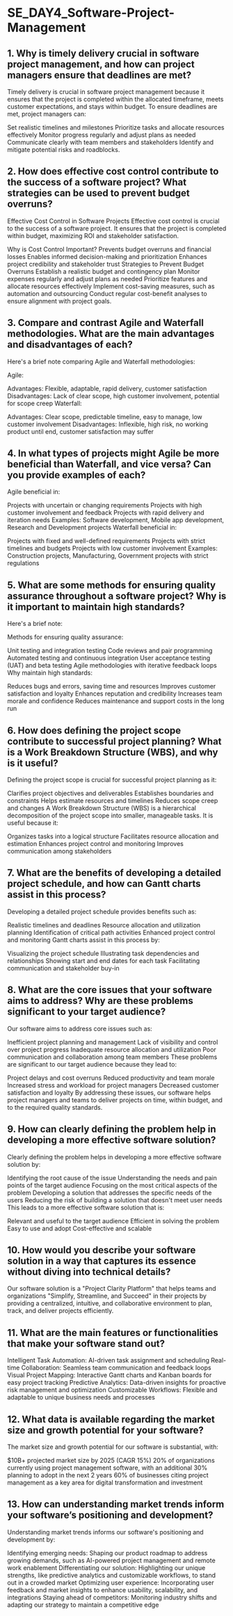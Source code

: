 # SE_DAY4_Software-Project-Management
## 1. Why is timely delivery crucial in software project management, and how can project managers ensure that deadlines are met?
Timely delivery is crucial in software project management because it ensures that the project is completed within the allocated timeframe, meets customer expectations, and stays within budget. To ensure deadlines are met, project managers can:

Set realistic timelines and milestones
Prioritize tasks and allocate resources effectively
Monitor progress regularly and adjust plans as needed
Communicate clearly with team members and stakeholders
Identify and mitigate potential risks and roadblocks.
## 2. How does effective cost control contribute to the success of a software project? What strategies can be used to prevent budget overruns?
Effective Cost Control in Software Projects
Effective cost control is crucial to the success of a software project. It ensures that the project is completed within budget, maximizing ROI and stakeholder satisfaction.

Why is Cost Control Important?
Prevents budget overruns and financial losses
Enables informed decision-making and prioritization
Enhances project credibility and stakeholder trust
Strategies to Prevent Budget Overruns
Establish a realistic budget and contingency plan
Monitor expenses regularly and adjust plans as needed
Prioritize features and allocate resources effectively
Implement cost-saving measures, such as automation and outsourcing
Conduct regular cost-benefit analyses to ensure alignment with project goals.

## 3. Compare and contrast Agile and Waterfall methodologies. What are the main advantages and disadvantages of each?

Here's a brief note comparing Agile and Waterfall methodologies:

Agile:

Advantages: Flexible, adaptable, rapid delivery, customer satisfaction
Disadvantages: Lack of clear scope, high customer involvement, potential for scope creep
Waterfall:

Advantages: Clear scope, predictable timeline, easy to manage, low customer involvement
Disadvantages: Inflexible, high risk, no working product until end, customer satisfaction may suffer

## 4. In what types of projects might Agile be more beneficial than Waterfall, and vice versa? Can you provide examples of each?
Agile beneficial in:

Projects with uncertain or changing requirements
Projects with high customer involvement and feedback
Projects with rapid delivery and iteration needs
Examples: Software development, Mobile app development, Research and Development projects
Waterfall beneficial in:

Projects with fixed and well-defined requirements
Projects with strict timelines and budgets
Projects with low customer involvement
Examples: Construction projects, Manufacturing, Government projects with strict regulations

## 5. What are some methods for ensuring quality assurance throughout a software project? Why is it important to maintain high standards?
Here's a brief note:

Methods for ensuring quality assurance:

Unit testing and integration testing
Code reviews and pair programming
Automated testing and continuous integration
User acceptance testing (UAT) and beta testing
Agile methodologies with iterative feedback loops
Why maintain high standards:

Reduces bugs and errors, saving time and resources
Improves customer satisfaction and loyalty
Enhances reputation and credibility
Increases team morale and confidence
Reduces maintenance and support costs in the long run
## 6. How does defining the project scope contribute to successful project planning? What is a Work Breakdown Structure (WBS), and why is it useful?
Defining the project scope is crucial for successful project planning as it:

Clarifies project objectives and deliverables
Establishes boundaries and constraints
Helps estimate resources and timelines
Reduces scope creep and changes
A Work Breakdown Structure (WBS) is a hierarchical decomposition of the project scope into smaller, manageable tasks. It is useful because it:

Organizes tasks into a logical structure
Facilitates resource allocation and estimation
Enhances project control and monitoring
Improves communication among stakeholders
## 7. What are the benefits of developing a detailed project schedule, and how can Gantt charts assist in this process?
Developing a detailed project schedule provides benefits such as:

Realistic timelines and deadlines
Resource allocation and utilization planning
Identification of critical path activities
Enhanced project control and monitoring
Gantt charts assist in this process by:

Visualizing the project schedule
Illustrating task dependencies and relationships
Showing start and end dates for each task
Facilitating communication and stakeholder buy-in


## 8. What are the core issues that your software aims to address? Why are these problems significant to your target audience?
Our software aims to address core issues such as:

Inefficient project planning and management
Lack of visibility and control over project progress
Inadequate resource allocation and utilization
Poor communication and collaboration among team members
These problems are significant to our target audience because they lead to:

Project delays and cost overruns
Reduced productivity and team morale
Increased stress and workload for project managers
Decreased customer satisfaction and loyalty
By addressing these issues, our software helps project managers and teams to deliver projects on time, within budget, and to the required quality standards.
## 9. How can clearly defining the problem help in developing a more effective software solution?
Clearly defining the problem helps in developing a more effective software solution by:

Identifying the root cause of the issue
Understanding the needs and pain points of the target audience
Focusing on the most critical aspects of the problem
Developing a solution that addresses the specific needs of the users
Reducing the risk of building a solution that doesn't meet user needs
This leads to a more effective software solution that is:

Relevant and useful to the target audience
Efficient in solving the problem
Easy to use and adopt
Cost-effective and scalable
## 10. How would you describe your software solution in a way that captures its essence without diving into technical details?
Our software solution is a "Project Clarity Platform" that helps teams and organizations "Simplify, Streamline, and Succeed" in their projects by providing a centralized, intuitive, and collaborative environment to plan, track, and deliver projects efficiently.



## 11. What are the main features or functionalities that make your software stand out?
Intelligent Task Automation: AI-driven task assignment and scheduling
Real-time Collaboration: Seamless team communication and feedback loops
Visual Project Mapping: Interactive Gantt charts and Kanban boards for easy project tracking
Predictive Analytics: Data-driven insights for proactive risk management and optimization
Customizable Workflows: Flexible and adaptable to unique business needs and processes
## 12. What data is available regarding the market size and growth potential for your software?
The market size and growth potential for our software is substantial, with:

$10B+ projected market size by 2025 (CAGR 15%)
20% of organizations currently using project management software, with an additional 30% planning to adopt in the next 2 years
60% of businesses citing project management as a key area for digital transformation and investment
## 13. How can understanding market trends inform your software’s positioning and development?
Understanding market trends informs our software's positioning and development by:

Identifying emerging needs: Shaping our product roadmap to address growing demands, such as AI-powered project management and remote work enablement
Differentiating our solution: Highlighting our unique strengths, like predictive analytics and customizable workflows, to stand out in a crowded market
Optimizing user experience: Incorporating user feedback and market insights to enhance usability, scalability, and integrations
Staying ahead of competitors: Monitoring industry shifts and adapting our strategy to maintain a competitive edge
